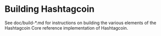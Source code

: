 Building Hashtagcoin
================

See doc/build-*.md for instructions on building the various
elements of the Hashtagcoin Core reference implementation of Hashtagcoin.

